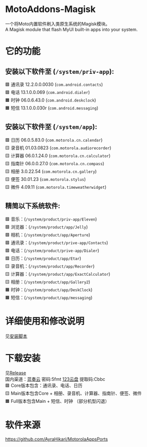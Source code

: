 # MotoAddons-Magisk
一个将Moto内置软件刷入类原生系统的Magisk模块。  
A Magisk module that flash MyUI built-in apps into your system.

# 它的功能

## 安装以下软件至 (`/system/priv-app`):  
🟩 通讯录 12.2.0.0.0030 (`com.android.contacts`)  
🟩 电话 13.1.0.0.069 (`com.android.dialer`)  
🟧 时钟 06.0.6.43.0 (`com.android.deskclock`)  
🟧 短信 13.1.0.0.030r (`com.android.messaging`)  

## 安装以下软件至 (`/system/app`):
🟩 日历 06.0.5.83.0 (`com.motorola.cn.calendar`)  
🟨 录音机 01.03.0823 (`com.motorola.audiorecorder`)  
🟨 计算器 06.0.1.24.0 (`com.motorola.cn.calculator`)  
🟨 指南针 06.0.0.27.0 (`com.motorola.cn.compass`)  
🟨 相册 3.0.22.54 (`com.motorola.cn.gallery`)  
🟨 便签 30.01.23 (`com.motorola.stylus`)  
🟨 微件 4.09.11 (`com.motorola.timeweatherwidget`)  

## 精简以下系统软件:
🟩 音乐：(`/system/product/priv-app/Eleven`)  
🟩 浏览器：(`/system/product/app/Jelly`)  
🟩 相机：(`/system/product/app/Aperture`)  
🟩 通讯录：(`/system/product/prive-app/Contacts`)  
🟩 电话：(`/system/product/prive-app/Dialer`)  
🟩 日历：(`/system/product/app/Etar`)  
🟨 录音机：(`/system/product/app/Recorder`)  
🟨 计算器：(`/system/product/app/ExactCalculator`)  
🟨 相册：(`/system/product/app/Gallery2`)  
🟧 时钟：(`/system/product/app/DeskClock`)  
🟧 短信：(`/system/product/app/messaging`)  

# 详细使用和修改说明
见[安装脚本](install.sh)

# 下载安装
见[Release](https://github.com/KarlRaphel/MotoAddons-Magisk/releases)  
国内渠道：[蓝奏云](https://wwi.lanzoup.com/b00xck76j) 密码:5fmt [123云盘](https://www.123pan.com/s/bsElVv-k8fC.html) 提取码:Cbbc  
🟩 Core版本包含：通讯录、电话、日历  
🟨 Main版本包含Core + 相册、录音机、计算器、指南针、便签、微件  
🟧 Full版本包含Main + 短信、时钟 （部分机型闪退）  

# 软件来源
https://github.com/AyraHikari/MotorolaAppsPorts
